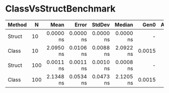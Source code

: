# ClassVsStructBenchmark

| Method | N   | Mean      | Error     | StdDev    | Median    | Gen0   | Allocated |
|------- |---- |----------:|----------:|----------:|----------:|-------:|----------:|
| Struct | 10  | 0.0000 ns | 0.0000 ns | 0.0000 ns | 0.0000 ns |      - |         - |
| Class  | 10  | 2.0950 ns | 0.0106 ns | 0.0088 ns | 2.0922 ns | 0.0015 |      24 B |
| Struct | 100 | 0.0011 ns | 0.0011 ns | 0.0010 ns | 0.0008 ns |      - |         - |
| Class  | 100 | 2.1348 ns | 0.0534 ns | 0.0473 ns | 2.1205 ns | 0.0015 |      24 B |
